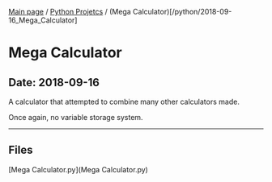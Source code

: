 [Main page](/) / [Python Projetcs](/python) / (Mega Calculator)[/python/2018-09-16_Mega_Calculator]

# Mega Calculator

## Date: 2018-09-16

A calculator that attempted to combine many other calculators made.

Once again, no variable storage system.

-----

## Files

[Mega Calculator.py](Mega Calculator.py)